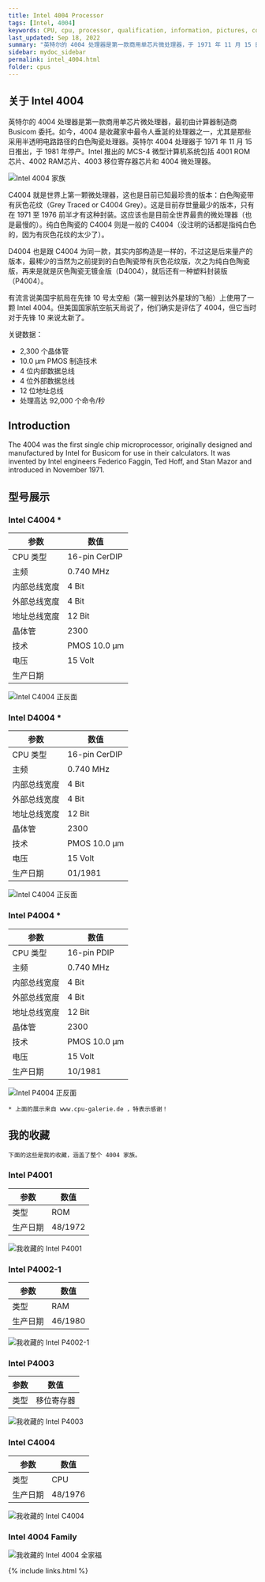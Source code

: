 ```yaml
---
title: Intel 4004 Processor
tags: [Intel, 4004]
keywords: CPU, cpu, processor, qualification, information, pictures, core, frequency, chip packaging, packaging, cpu info, x86, collection, amd, cyrix, harris, ibm, idt, iit, intel, motorola, nec, sgs, sgs-thomson, siemens, ST, signetics, mhs, ti, texas instruments, ulsi, umc, weitek, zilog, 3002, 4004, 4040, 8008, 808x, 8085, 8088, 8086, 80188, 80186, 80286, 286, 80386, 386, i386, Am386, 386sx, 386dx, 486, i486, 586, 486sx, 486dx, overdrive, 487, pentium, 586, 5x86, 386dlc, 386slc, 486dx2, mmx, ppro, pentium-pro, pro, athlon, duron, z80, dirk oppelt, dirk, oppelt, engineering, sample, samples
last_updated: Sep 18, 2022
summary: "英特尔的 4004 处理器是第一款商用单芯片微处理器，于 1971 年 11 月 15 日推出。"
sidebar: mydoc_sidebar
permalink: intel_4004.html
folder: cpus
---
```


## 关于 Intel 4004

英特尔的 4004 处理器是第一款商用单芯片微处理器，最初由计算器制造商 Busicom 委托。如今，4004 是收藏家中最令人垂涎​​的处理器之一，尤其是那些采用半透明电路路径的白色陶瓷处理器。英特尔 4004 处理器于 1971 年 11 月 15 日推出，于 1981 年停产。Intel 推出的 MCS-4 微型计算机系统包括 4001 ROM芯片、4002 RAM芯片、4003 移位寄存器芯片和 4004 微处理器。

![Intel 4004 家族](/images/cpus/Intel/Intel_4004_Family.jpg)

C4004 就是世界上第一颗微处理器，这也是目前已知最珍贵的版本：白色陶瓷带有灰色花纹（Grey Traced or C4004 Grey）。这是目前存世量最少的版本，只有在 1971 至 1976 前半才有这种封装。这应该也是目前全世界最贵的微处理器（也是最慢的）。纯白色陶瓷的 C4004 则是一般的 C4004（没注明的话都是指纯白色的，因为有灰色花纹的太少了）。

D4004 也是跟 C4004 为同一款，其实内部构造是一样的，不过这是后来量产的版本，最稀少的当然为之前提到的白色陶瓷带有灰色花纹版，次之为纯白色陶瓷版，再来是就是灰色陶瓷无镀金版（D4004），就后还有一种塑料封装版（P4004）。

有流言说美国宇航局在先锋 10 号太空船（第一艘到达外星球的飞船）上使用了一颗 Intel 4004。但美国国家航空航天局说了，他们确实是评估了 4004，但它当时对于先锋 10 来说太新了。

关键数据：
 - 2,300 个晶体管
 - 10.0 µm PMOS 制造技术
 - 4 位内部数据总线
 - 4 位外部数据总线
 - 12 位地址总线
 - 处理高达 92,000 个命令/秒

## Introduction

The 4004 was the first single chip microprocessor, originally designed and manufactured by Intel for Busicom for use in their calculators. It was invented by Intel engineers Federico Faggin, Ted Hoff, and Stan Mazor and introduced in November 1971.


## 型号展示

### Intel C4004 *

| 参数 | 数值 |
| ------ | ------ |
| CPU 类型 | 16-pin CerDIP |
| 主频 | 0.740 MHz |
| 内部总线宽度 | 4 Bit |
| 外部总线宽度 | 4 Bit |
| 地址总线宽度 | 12 Bit |
| 晶体管 | 2300 |
| 技术 | PMOS 10.0 µm |
| 电压 | 15 Volt |
| 生产日期 |  |

![Intel C4004 正反面](/images/cpus/Intel/Intel_C4004.jpg)

### Intel D4004 *

| 参数 | 数值 |
| ------ | ------ |
| CPU 类型 | 16-pin CerDIP |
| 主频 | 0.740 MHz |
| 内部总线宽度 | 4 Bit |
| 外部总线宽度 | 4 Bit |
| 地址总线宽度 | 12 Bit |
| 晶体管 | 2300 |
| 技术 | PMOS 10.0 µm |
| 电压 | 15 Volt |
| 生产日期 | 01/1981 |

![Intel C4004 正反面](/images/cpus/Intel/Intel_D4004.jpg)

### Intel P4004 *

| 参数 | 数值 |
| ------ | ------ |
| CPU 类型 | 16-pin PDIP |
| 主频 | 0.740 MHz |
| 内部总线宽度 | 4 Bit |
| 外部总线宽度 | 4 Bit |
| 地址总线宽度 | 12 Bit |
| 晶体管 | 2300 |
| 技术 | PMOS 10.0 µm |
| 电压 | 15 Volt |
| 生产日期 | 10/1981 |

![Intel P4004 正反面](/images/cpus/Intel/Intel_P4004.jpg)

```
* 上面的展示来自 www.cpu-galerie.de ，特表示感谢！
```

## 我的收藏

```
下面的这些是我的收藏，涵盖了整个 4004 家族。
```

### Intel P4001

| 参数 | 数值 |
| ------ | ------ |
| 类型 | ROM |
| 生产日期 | 48/1972 |

![我收藏的 Intel P4001](/images/cpus/Intel/Intel_P4001_1.jpg)

### Intel P4002-1

| 参数 | 数值 |
| ------ | ------ |
| 类型 | RAM |
| 生产日期 | 46/1980 |

![我收藏的 Intel P4002-1](/images/cpus/Intel/Intel_P4002-1_1.jpg)

### Intel P4003

| 参数 | 数值 |
| ------ | ------ |
| 类型 | 移位寄存器 |

![我收藏的 Intel P4003](/images/cpus/Intel/Intel_P4003_1.jpg)

### Intel C4004

| 参数 | 数值 |
| ------ | ------ |
| 类型 | CPU |
| 生产日期 | 48/1976 |

![我收藏的 Intel C4004](/images/cpus/Intel/Intel_C4004_1.jpg)

### Intel 4004 Family

![我收藏的 Intel 4004 全家福](/images/cpus/Intel/Intel_My_4004_Family.jpg)

{% include links.html %}
